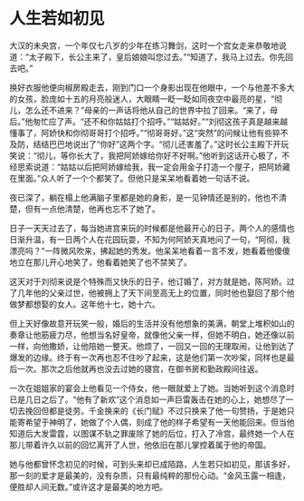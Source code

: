 # 人生若如初见

大汉的未央宫，一个年仅七八岁的少年在练习舞剑，这时一个宫女走来恭敬地说道：“太子殿下，长公主来了，皇后娘娘叫您过去。”“知道了，我马上过去。你先回去吧。” 

换好衣服他便向椒房殿走去，刚到门口一个身影出现在他眼中，一个与他差不多大的女孩，脸庞如十五的月亮般迷人，大眼睛一眨一眨如同夜空中最亮的星，“彻儿，怎么还不进来？”母亲的一声话将他从自己的世界中拉了回来。“来了，母后。”他匆忙应了声。“还不和你姑姑打个招呼。”“姑姑好。”“刘彻这孩子真是越来越懂事了，阿娇快和你彻哥哥打个招呼。”“彻哥哥好。”这“突然”的问候让他有些猝不及防，结结巴巴地说出了“你好”这两个字。“彻儿还害羞了。”这时长公主殿下开玩笑说：“彻儿，等你长大了，我把阿娇嫁给你好不好啊。”他听到这话开心极了，不经思索说道：“姑姑以后把阿娇嫁给我，我一定会用金子打造一个屋子，把阿娇藏在里面。”众人听了一个个都笑了。但他只是呆呆地看着她一句话不说。 

夜已深了，躺在榻上他满脑子里都是她的身影，是一见钟情还是别的，他也不清楚，但有一点他清楚，他再也忘不了她了。 

日子一天天过去了，每当她进宫来玩的时候都是他最开心的日子，两个人的感情也日渐升温，有一日两个人在花园玩耍，不知为何阿娇天真地问了一句，“阿彻，我漂亮吗？”一阵微风吹来，拂起她的秀发。他呆呆地看着一言不发，她看着他傻傻地立在那儿开心地笑了，他看着她笑了也不禁笑了。 

这天对于刘彻来说是个特殊而又快乐的日子，他订婚了，对方就是她，陈阿娇。过了几年他的父亲过世，他被拥上了天下间至高无上的位置，同时他也娶回了那个他做梦都想娶的女人。这年他十七，她十六。 

但上天好像故意开玩笑一般，婚后的生活并没有他想象的美满，朝堂上堆积如山的奏章让他筋疲力尽，他想当名好皇帝，就像他父亲一样，但她不明白，她还像以前一样，向他撒娇，让他陪她一整天。他烦了，一回又一回的无理取闹，让他到达了爆发的边缘。终于有一次再也忍不住吵了起来，这是他们第一次吵架，同样也是最后一次。那次之后他就再也没去过她的寝宫，在御书房和勤政殿间往返。 

一次在姐姐家的宴会上他看见一个侍女，他一眼就爱上了她。当她听到这个消息时已是几日之后了。“他有了新欢”这个消息如一声巨雷轰击在她的心上，她想尽了一切去挽回但都是徒劳。千金换来的《长门赋》不过只换来了他一句赞扬，于是她只能寄希望于神明了，她做了个人偶，刻成了他的样子希望有一天他能回来。但当他知道后大发雷霆，以图谋不轨之罪废除了她的后位，打入了冷宫，最终她一个人在那儿带着许久以前的回忆离开了人世，他依旧在那儿掌控着属于他的帝国。 

她与他都曾怀念初见的时候，可到头来却已成陌路，人生若只如初见，那该多好，那一刻的爱才是最美的，没有杂质，只有最纯粹的那份心动。“金风玉露一相逢，便胜却人间无数。”或许这才是最美的地方吧。